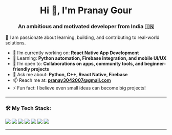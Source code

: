 <h1 align="center">Hi 👋, I'm Pranay Gour</h1>
<h3 align="center">An ambitious and motivated developer from India 🇮🇳</h3>

🌟 I am passionate about learning, building, and contributing to real-world solutions.

- 🔭 I’m currently working on: **React Native App Development**
- 🌱 Learning: **Python automation, Firebase integration, and mobile UI/UX**
- 👯 I’m open to: **Collaborations on apps, community tools, and beginner-friendly projects**
- 💬 Ask me about: **Python, C++, React Native, Firebase**
- 📫 Reach me at: **pranay3042007@gmail.com**
- ⚡ Fun fact: I believe even small ideas can become big projects!

---

### 🛠️ My Tech Stack:

<p align="left">
  <img src="https://img.shields.io/badge/Python-3776AB?logo=python&logoColor=white" />
  <img src="https://img.shields.io/badge/C++-00599C?logo=c%2B%2B&logoColor=white" />
  <img src="https://img.shields.io/badge/Java-007396?logo=java&logoColor=white" />
  <img src="https://img.shields.io/badge/HTML-E34F26?logo=html5&logoColor=white" />
  <img src="https://img.shields.io/badge/CSS-1572B6?logo=css3&logoColor=white" />
  <img src="https://img.shields.io/badge/React_Native-20232A?logo=react&logoColor=61DAFB" />
  <img src="https://img.shields.io/badge/Firebase-FFCA28?logo=firebase&logoColor=black" />
</p>

---
